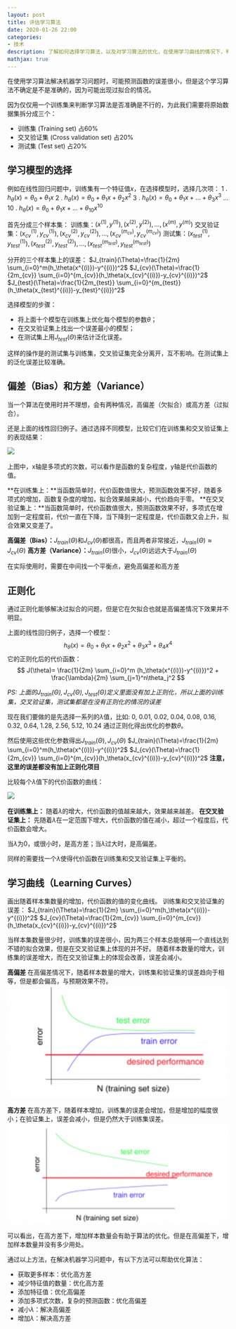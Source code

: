 ```yaml
---
layout: post
title: 评估学习算法
date: 2020-01-26 22:00
categories:
- 技术
description: 了解如何选择学习算法，以及对学习算法的优化，在使用学习曲线的情况下，判断高偏差和高方差，以及对其的解决办法。
mathjax: true
---
```


在使用学习算法解决机器学习问题时，可能预测函数的误差很小，但是这个学习算法不确定是不是准确的，因为可能出现过拟合的情况。

因为仅仅用一个训练集来判断学习算法是否准确是不行的，为此我们需要将原始数据集拆分成三个：
- 训练集 (Training set) 占60%
- 交叉验证集 (Cross validation set) 占20%
- 测试集 (Test set) 占20%

## 学习模型的选择

例如在线性回归问题中，训练集有一个特征值$x$，在选择模型时，选择几次项：
1 .  $h_\theta(x)=\theta_0+\theta_1x$
2 .  $h_\theta(x)=\theta_0+\theta_1x+\theta_2x^2$
3 .  $h_\theta(x)=\theta_0+\theta_1x+...+\theta_3x^3$
...
10 . $h_\theta(x)=\theta_0+\theta_1x+...+\theta_{10}x^{10}$

首先分成三个样本集：
训练集：$(x^{(1)},y^{(1)}), (x^{(2)},y^{(2)}), ..., (x^{(m)},y^{(m)})$
交叉验证集：$(x_{cv}^{(1)},y_{cv}^{(1)}), (x_{cv}^{(2)},y_{cv}^{(2)}), ..., (x_{cv}^{(m_{cv})},y_{cv}^{(m_{cv})})$
测试集：$(x_{test}^{(1)},y_{test}^{(1)}), (x_{test}^{(2)},y_{test}^{(2)}), ..., (x_{test}^{(m_{test})},y_{test}^{(m_{test})})$

分开的三个样本集上的误差：
$J_{train}(\Theta)=\frac{1}{2m} \sum_{i=0}^m(h_\theta(x^{(i)})-y^{(i)})^2$
$J_{cv}(\Theta)=\frac{1}{2m_{cv}} \sum_{i=0}^{m_{cv}}(h_\theta(x_{cv}^{(i)})-y_{cv}^{(i)})^2$
$J_{test}(\Theta)=\frac{1}{2m_{test}} \sum_{i=0}^{m_{test}}(h_\theta(x_{test}^{(i)})-y_{test}^{(i)})^2$

选择模型的步骤：

- 将上面十个模型在训练集上优化每个模型的参数$\theta$；
- 在交叉验证集上找出一个误差最小的模型；
- 在测试集上用$J_{test}(\Theta)$来估计泛化误差。

这样的操作是的测试集与训练集，交叉验证集完全分离开，互不影响。在测试集上的泛化误差比较准确。


## 偏差（Bias）和方差（Variance）

当一个算法在使用时并不理想，会有两种情况，高偏差（欠拟合）或高方差（过拟合）。

还是上面的线性回归例子。通过选择不同模型，比较它们在训练集和交叉验证集上的表现结果：

![][1]

上图中，x轴是多项式的次数，可以看作是函数的复杂程度，y轴是代价函数的值。

**在训练集上：**当函数简单时，代价函数值很大，预测函数效果不好，随着多项式的增加，函数复杂度的增加，拟合效果越来越小，代价趋向于零。
**在交叉验证集上：**当函数简单时，代价函数值很大，预测函数效果不好，多项式在增加到一定程度前，代价一直在下降，当下降到一定程度是，代价函数又会上升，拟合效果又变差了。

**高偏差（Bias）：**$J_{train}(\Theta)$和$J_{cv}(\Theta)$都很高，而且两者非常接近，$J_{train}(\Theta)\approx J_{cv}(\Theta)$
**高方差（Variance）：**$J_{train}(\Theta)$很小，$J_{cv}(\Theta)$远远大于$J_{train}(\Theta)$

在实际使用时，需要在中间找一个平衡点，避免高偏差和高方差


## 正则化

通过正则化能够解决过拟合的问题，但是它在欠拟合也就是高偏差情况下效果并不明显。

上面的线性回归例子，选择一个模型：
$$h_\theta(x)=\theta_0+\theta_1x+\theta_2x^2+\theta_3x^3+\theta_4x^4$$
它的正则化后的代价函数：
$$ J(\theta)= \frac{1}{2m} \sum_{i=0}^m (h_\theta(x^{(i)})-y^{(i)})^2 + \frac{\lambda}{2m} \sum_{j=1}^n\theta_j^2 $$

*PS: 上面的$J_{train}(\Theta),J_{cv}(\Theta),J_{test}(\Theta)$定义里面没有加上正则化，所以上面的训练集，交叉验证集，测试集都是在没有正则化的情况的误差*

现在我们要做的是先选择一系列的$\lambda$值，比如:
0, 0.01, 0.02, 0.04, 0.08, 0.16, 0.32, 0.64, 1.28, 2.56, 5.12, 10.24
通过正则化得出优化的参数$\theta$。

然后使用这些优化参数得出$J_{train}(\Theta),J_{cv}(\Theta)$
$J_{train}(\Theta)=\frac{1}{2m} \sum_{i=0}^m(h_\theta(x^{(i)})-y^{(i)})^2$
$J_{cv}(\Theta)=\frac{1}{2m_{cv}} \sum_{i=0}^{m_{cv}}(h_\theta(x_{cv}^{(i)})-y_{cv}^{(i)})^2$
**注意，这里的误差都没有加上正则化项目**

比较每个$\lambda$值下的代价函数的曲线：

![][2]

**在训练集上：** 随着$\lambda$的增大，代价函数的值越来越大，效果越来越差。
**在交叉验证集上：** 先随着$\lambda$在一定范围下增大，代价函数的值在减小，超过一个程度后，代价函数会增大。

当$\lambda$为0，或很小时，是高方差；当$\lambda$过大时，是高偏差。

同样的需要找一个$\lambda$使得代价函数在训练集和交叉验证集上平衡的。

## 学习曲线（Learning Curves）

画出随着样本集数量的增加，代价函数的值的变化曲线。
训练集和交叉验证集的误差：
$J_{train}(\Theta)=\frac{1}{2m} \sum_{i=0}^m(h_\theta(x^{(i)})-y^{(i)})^2$
$J_{cv}(\Theta)=\frac{1}{2m_{cv}} \sum_{i=0}^{m_{cv}}(h_\theta(x_{cv}^{(i)})-y_{cv}^{(i)})^2$

当样本集数量很少时，训练集的误差很小，因为两三个样本总能够用一个直线达到不错的拟合效果，但是在交叉验证集上体现的并不好。
随着样本数量的增大，训练集的误差增大，而在交叉验证集上的体现会改善，误差会减小。

**高偏差**
在高偏差情况下，随着样本数量的增大，训练集和验证集的误差趋向于相等，但是都会偏高，与预期效果不符。
![高偏差学习曲线][3]

**高方差**
在高方差下，随着样本增加，训练集的误差会增加，但是增加的幅度很小；在验证集上，误差会减小，但是仍然大于训练集误差。
![高方差学习曲线][4]

可以看出，在高方差下，增加样本数量会有助于算法的优化。但是在高偏差下，增加样本数量并没有多少用处。

通过以上方法，在解决机器学习问题中，有以下方法可以帮助优化算法：
- 获取更多样本：优化高方差
- 减少特征值的数量：优化高方差
- 添加特征值：优化高偏差
- 添加多项式次数，复杂的预测函数：优化高偏差
- 减小$\lambda$：解决高偏差
- 增加$\lambda$：解决高方差


[1]: /images/ml_19.jpg
[2]: /images/ml_20.jpg
[3]: /images/ml_21.jpg
[4]: /images/ml_22.jpg

